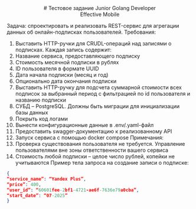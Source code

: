 <div style='text-align: center;'>
# Тестовое задание Junior Golang Developer <br> Effective Mobile
</div>

Задача: спроектировать и реализовать REST-сервис для агрегации данных об онлайн-подписках пользователей.
Требования:

1. Выставить HTTP-ручки для CRUDL-операций над записями о подписках. Каждая запись содержит:
2. Название сервиса, предоставляющего подписку
3. Стоимость месячной подписки в рублях
4. ID пользователя в формате UUID
5. Дата начала подписки (месяц и год)
6. Опционально дата окончания подписки
7. Выставить HTTP-ручку для подсчета суммарной стоимости всех подписок за выбранный период с фильтрацией по id пользователя и названию подписки
8. СУБД – PostgreSQL. Должны быть миграции для инициализации базы данных
9. Покрыть код логами
10. Вынести конфигурационные данные в .env/.yaml-файл
11. Предоставить swagger-документацию к реализованному API
12. Запуск сервиса с помощью docker compose
    Примечания:
13. Проверка существования пользователя не требуется. Управление пользователями вне зоны ответственности вашего сервиса
14. Стоимость любой подписки – целое число рублей, копейки не учитываются
    Пример тела запроса на создание записи о подписке:

```json
{
“service_name”: “Yandex Plus”,
“price”: 400,
“user_id”: “60601fee-2bf1-4721-ae6f-7636e79a0cba”,
“start_date”: “07-2025”
}
```
